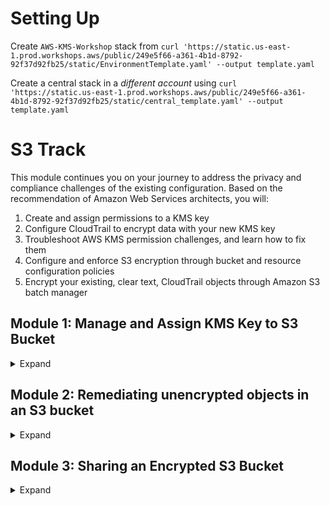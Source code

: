 # Setting Up
Create `AWS-KMS-Workshop` stack from `curl 'https://static.us-east-1.prod.workshops.aws/public/249e5f66-a361-4b1d-8792-92f37d92fb25/static/EnvironmentTemplate.yaml' --output template.yaml`

Create a central stack in a *different account* using `curl 'https://static.us-east-1.prod.workshops.aws/public/249e5f66-a361-4b1d-8792-92f37d92fb25/static/central_template.yaml' --output template.yaml`

# S3 Track
This module continues you on your journey to address the privacy and compliance challenges of the existing configuration. Based on the recommendation of Amazon Web Services architects, you will:

1. Create and assign permissions to a KMS key
2. Configure CloudTrail to encrypt data with your new KMS key
3. Troubleshoot AWS KMS permission challenges, and learn how to fix them
4. Configure and enforce S3 encryption through bucket and resource configuration policies
5. Encrypt your existing, clear text, CloudTrail objects through Amazon S3 batch manager

## Module 1: Manage and Assign KMS Key to S3 Bucket
<details>
  <summary>Expand</summary>
  
  1. In the KMS Console, create a key with the following settings:
     * Key type: Symmetric
     * Key usage: Encrypt and decrypt
     * Key alias: cloudtrail-s3-encryption-key
     *

  2. Configure CloudTrail to encrypt log data
      <img width="1263" height="375" alt="image" src="https://github.com/user-attachments/assets/f613dd63-283b-481b-98fc-6f17d25194de" />

      <img width="1238" height="1146" alt="image" src="https://github.com/user-attachments/assets/1f308600-b574-4799-9a89-5a24c8fb9c86" />


      Edit KMS key policy, and retry
      <img width="1266" height="652" alt="image" src="https://github.com/user-attachments/assets/b2d4765a-5088-4be8-a4cd-ac0fc865491e" />


  3. Set S3 Bucket encryption
    <img width="849" height="655" alt="image" src="https://github.com/user-attachments/assets/c7c773ca-7bd2-482d-a894-089927dd56bd" />
    <img width="1257" height="1005" alt="image" src="https://github.com/user-attachments/assets/1d4ccc64-003f-41b8-bd68-5901fe3cfe14" />
    <img width="1253" height="714" alt="image" src="https://github.com/user-attachments/assets/107a3aa8-4aa7-4271-8653-2c4a12cebb9d" />

  4. Enforce S3 Bucket encryption
    <img width="1261" height="712" alt="image" src="https://github.com/user-attachments/assets/45e6756a-0561-4b3d-9c61-bed4296b5770" />

</details>

## Module 2: Remediating unencrypted objects in an S3 bucket
<details>
  <summary>Expand</summary>
  
  <img width="959" height="766" alt="image" src="https://github.com/user-attachments/assets/db27c3b6-3e1c-49da-a123-fc452eaa4e17" />
  <img width="644" height="92" alt="image" src="https://github.com/user-attachments/assets/c6c00462-db90-4335-b80a-72cc3c347cdc" />
  <img width="982" height="440" alt="image" src="https://github.com/user-attachments/assets/e19be622-0d83-4e77-b515-a7487aac9503" />
  <img width="1257" height="1172" alt="image" src="https://github.com/user-attachments/assets/d8226f86-7a0c-4540-9f33-8c835f5f9986" />
  <img width="1243" height="1714" alt="image" src="https://github.com/user-attachments/assets/991b1adc-725d-4a8d-a95f-4e35be915a5b" />
  <img width="1238" height="1789" alt="image" src="https://github.com/user-attachments/assets/b1bdfecf-cd74-43ae-8ab3-4eb95b4b40d0" />
  <img width="1254" height="430" alt="image" src="https://github.com/user-attachments/assets/3b349c66-a491-43eb-8bc6-87534c18d0d3" />
  <img width="1250" height="668" alt="image" src="https://github.com/user-attachments/assets/9832a272-1675-42f8-b838-cc992ce7d490" />

  ### Remediate the S3 manager access issue
  Retrieve the batch role's ARN in the IAM, then edit the previous KMS policy to include access for this role.
  <img width="1270" height="289" alt="image" src="https://github.com/user-attachments/assets/0269ed1c-8d6c-4e07-b1c7-7b7ecdc4ae30" />
  <img width="1261" height="926" alt="image" src="https://github.com/user-attachments/assets/0c7f5173-ef63-47f1-be07-2226985d33ff" />
  Copy S3 Batch Job and rerun.

  <img width="1244" height="416" alt="image" src="https://github.com/user-attachments/assets/de00ed70-e9e8-4650-9e31-7d6eb8260dff" />
  <img width="1252" height="875" alt="image" src="https://github.com/user-attachments/assets/3c7906fe-4968-445f-91f7-40f3b8a3eb07" />

</details>

## Module 3: Sharing an Encrypted S3 Bucket

<details>
  <summary>Expand</summary>
  <img width="1131" height="457" alt="image" src="https://github.com/user-attachments/assets/2deb1617-03e5-47cd-a79a-69b0ef226e19" />

  
</details>
